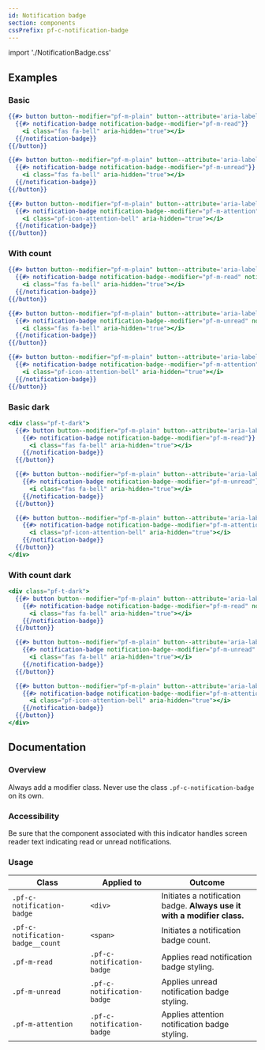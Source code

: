 ```yaml
---
id: Notification badge
section: components
cssPrefix: pf-c-notification-badge
---
```


import './NotificationBadge.css'

## Examples

### Basic

```hbs
{{#> button button--modifier="pf-m-plain" button--attribute='aria-label="Notifications"'}}
  {{#> notification-badge notification-badge--modifier="pf-m-read"}}
    <i class="fas fa-bell" aria-hidden="true"></i>
  {{/notification-badge}}
{{/button}}

{{#> button button--modifier="pf-m-plain" button--attribute='aria-label="Unread notifications"'}}
  {{#> notification-badge notification-badge--modifier="pf-m-unread"}}
    <i class="fas fa-bell" aria-hidden="true"></i>
  {{/notification-badge}}
{{/button}}

{{#> button button--modifier="pf-m-plain" button--attribute='aria-label="Attention notifications"'}}
  {{#> notification-badge notification-badge--modifier="pf-m-attention"}}
    <i class="pf-icon-attention-bell" aria-hidden="true"></i>
  {{/notification-badge}}
{{/button}}
```

### With count

```hbs
{{#> button button--modifier="pf-m-plain" button--attribute='aria-label="Notifications"'}}
  {{#> notification-badge notification-badge--modifier="pf-m-read" notification-badge--count="24"}}
    <i class="fas fa-bell" aria-hidden="true"></i>
  {{/notification-badge}}
{{/button}}

{{#> button button--modifier="pf-m-plain" button--attribute='aria-label="Unread notifications"'}}
  {{#> notification-badge notification-badge--modifier="pf-m-unread" notification-badge--count="25"}}
    <i class="fas fa-bell" aria-hidden="true"></i>
  {{/notification-badge}}
{{/button}}

{{#> button button--modifier="pf-m-plain" button--attribute='aria-label="Attention notifications"'}}
  {{#> notification-badge notification-badge--modifier="pf-m-attention" notification-badge--count="26"}}
    <i class="pf-icon-attention-bell" aria-hidden="true"></i>
  {{/notification-badge}}
{{/button}}
```

### Basic dark

```hbs
<div class="pf-t-dark">
  {{#> button button--modifier="pf-m-plain" button--attribute='aria-label="Notifications"'}}
    {{#> notification-badge notification-badge--modifier="pf-m-read"}}
      <i class="fas fa-bell" aria-hidden="true"></i>
    {{/notification-badge}}
  {{/button}}

  {{#> button button--modifier="pf-m-plain" button--attribute='aria-label="Unread notifications"'}}
    {{#> notification-badge notification-badge--modifier="pf-m-unread"}}
      <i class="fas fa-bell" aria-hidden="true"></i>
    {{/notification-badge}}
  {{/button}}

  {{#> button button--modifier="pf-m-plain" button--attribute='aria-label="Attention notifications"'}}
    {{#> notification-badge notification-badge--modifier="pf-m-attention"}}
      <i class="pf-icon-attention-bell" aria-hidden="true"></i>
    {{/notification-badge}}
  {{/button}}
</div>
```

### With count dark

```hbs
<div class="pf-t-dark">
  {{#> button button--modifier="pf-m-plain" button--attribute='aria-label="Notifications"'}}
    {{#> notification-badge notification-badge--modifier="pf-m-read" notification-badge--count="24"}}
      <i class="fas fa-bell" aria-hidden="true"></i>
    {{/notification-badge}}
  {{/button}}

  {{#> button button--modifier="pf-m-plain" button--attribute='aria-label="Unread notifications"'}}
    {{#> notification-badge notification-badge--modifier="pf-m-unread" notification-badge--count="25"}}
      <i class="fas fa-bell" aria-hidden="true"></i>
    {{/notification-badge}}
  {{/button}}

  {{#> button button--modifier="pf-m-plain" button--attribute='aria-label="Attention notifications"'}}
    {{#> notification-badge notification-badge--modifier="pf-m-attention" notification-badge--count="26"}}
      <i class="pf-icon-attention-bell" aria-hidden="true"></i>
    {{/notification-badge}}
  {{/button}}
</div>
```

## Documentation

### Overview

Always add a modifier class. Never use the class `.pf-c-notification-badge` on its own.

### Accessibility

Be sure that the component associated with this indicator handles screen reader text indicating read or unread notifications.

### Usage

| Class | Applied to | Outcome |
| -- | -- | -- |
| `.pf-c-notification-badge` | `<div>` |  Initiates a notification badge. **Always use it with a modifier class.** |
| `.pf-c-notification-badge__count` | `<span>` |  Initiates a notification badge count. |
| `.pf-m-read` | `.pf-c-notification-badge` |  Applies read notification badge styling. |
| `.pf-m-unread` | `.pf-c-notification-badge` |  Applies unread notification badge styling. |
| `.pf-m-attention` | `.pf-c-notification-badge` |  Applies attention notification badge styling. |
